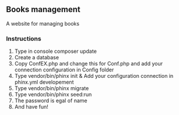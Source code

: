 ## Books management  
A website for managing books  
### Instructions
1. Type in console composer update  
2. Create a database  
3. Copy ConfEX.php and change this for Conf.php and add your connection configuration in Config folder
4. Type vendor/bin/phinx init & Add your configuration connection in phinx.yml developement
5. Type vendor/bin/phinx migrate
6. Type vendor/bin/phinx seed:run
7. The password is egal of name
8. And have fun!
